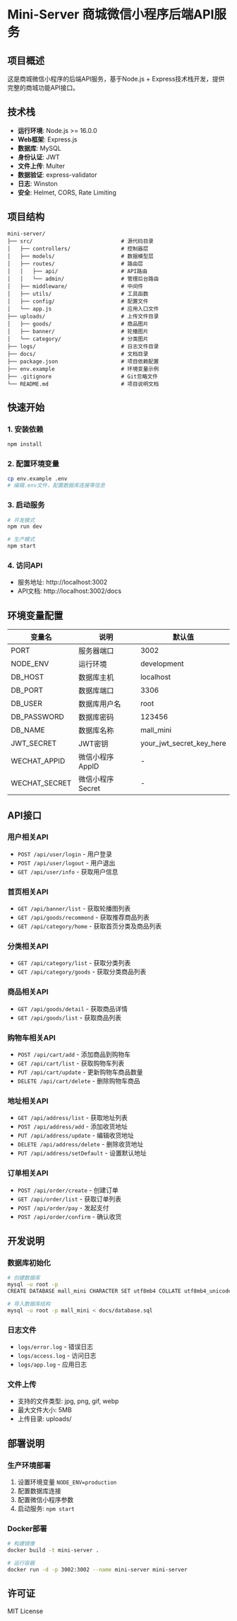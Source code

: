 # Mini-Server 商城微信小程序后端API服务

## 项目概述

这是商城微信小程序的后端API服务，基于Node.js + Express技术栈开发，提供完整的商城功能API接口。

## 技术栈

- **运行环境**: Node.js >= 16.0.0
- **Web框架**: Express.js
- **数据库**: MySQL
- **身份认证**: JWT
- **文件上传**: Multer
- **数据验证**: express-validator
- **日志**: Winston
- **安全**: Helmet, CORS, Rate Limiting

## 项目结构

```
mini-server/
├── src/                            # 源代码目录
│   ├── controllers/                # 控制器层
│   ├── models/                     # 数据模型层
│   ├── routes/                     # 路由层
│   │   ├── api/                    # API路由
│   │   └── admin/                  # 管理后台路由
│   ├── middleware/                 # 中间件
│   ├── utils/                      # 工具函数
│   ├── config/                     # 配置文件
│   └── app.js                      # 应用入口文件
├── uploads/                        # 上传文件目录
│   ├── goods/                      # 商品图片
│   ├── banner/                     # 轮播图片
│   └── category/                   # 分类图片
├── logs/                           # 日志文件目录
├── docs/                           # 文档目录
├── package.json                    # 项目依赖配置
├── env.example                     # 环境变量示例
├── .gitignore                      # Git忽略文件
└── README.md                       # 项目说明文档
```

## 快速开始

### 1. 安装依赖

```bash
npm install
```

### 2. 配置环境变量

```bash
cp env.example .env
# 编辑.env文件，配置数据库连接等信息
```

### 3. 启动服务

```bash
# 开发模式
npm run dev

# 生产模式
npm start
```

### 4. 访问API

- 服务地址: http://localhost:3002
- API文档: http://localhost:3002/docs

## 环境变量配置

| 变量名 | 说明 | 默认值 |
|--------|------|--------|
| PORT | 服务器端口 | 3002 |
| NODE_ENV | 运行环境 | development |
| DB_HOST | 数据库主机 | localhost |
| DB_PORT | 数据库端口 | 3306 |
| DB_USER | 数据库用户名 | root |
| DB_PASSWORD | 数据库密码 | 123456 |
| DB_NAME | 数据库名称 | mall_mini |
| JWT_SECRET | JWT密钥 | your_jwt_secret_key_here |
| WECHAT_APPID | 微信小程序AppID | - |
| WECHAT_SECRET | 微信小程序Secret | - |

## API接口

### 用户相关API
- `POST /api/user/login` - 用户登录
- `POST /api/user/logout` - 用户退出
- `GET /api/user/info` - 获取用户信息

### 首页相关API
- `GET /api/banner/list` - 获取轮播图列表
- `GET /api/goods/recommend` - 获取推荐商品列表
- `GET /api/category/home` - 获取首页分类及商品列表

### 分类相关API
- `GET /api/category/list` - 获取分类列表
- `GET /api/category/goods` - 获取分类商品列表

### 商品相关API
- `GET /api/goods/detail` - 获取商品详情
- `GET /api/goods/list` - 获取商品列表

### 购物车相关API
- `POST /api/cart/add` - 添加商品到购物车
- `GET /api/cart/list` - 获取购物车列表
- `PUT /api/cart/update` - 更新购物车商品数量
- `DELETE /api/cart/delete` - 删除购物车商品

### 地址相关API
- `GET /api/address/list` - 获取地址列表
- `POST /api/address/add` - 添加收货地址
- `PUT /api/address/update` - 编辑收货地址
- `DELETE /api/address/delete` - 删除收货地址
- `PUT /api/address/setDefault` - 设置默认地址

### 订单相关API
- `POST /api/order/create` - 创建订单
- `GET /api/order/list` - 获取订单列表
- `POST /api/order/pay` - 发起支付
- `POST /api/order/confirm` - 确认收货

## 开发说明

### 数据库初始化
```bash
# 创建数据库
mysql -u root -p
CREATE DATABASE mall_mini CHARACTER SET utf8mb4 COLLATE utf8mb4_unicode_ci;

# 导入数据库结构
mysql -u root -p mall_mini < docs/database.sql
```

### 日志文件
- `logs/error.log` - 错误日志
- `logs/access.log` - 访问日志
- `logs/app.log` - 应用日志

### 文件上传
- 支持的文件类型: jpg, png, gif, webp
- 最大文件大小: 5MB
- 上传目录: uploads/

## 部署说明

### 生产环境部署
1. 设置环境变量 `NODE_ENV=production`
2. 配置数据库连接
3. 配置微信小程序参数
4. 启动服务: `npm start`

### Docker部署
```bash
# 构建镜像
docker build -t mini-server .

# 运行容器
docker run -d -p 3002:3002 --name mini-server mini-server
```

## 许可证

MIT License 